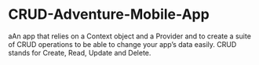 # CRUD-Adventure-Mobile-App
aAn app that relies on a Context object and a Provider and to create a suite of CRUD operations to be able to change your app’s data easily. CRUD stands for Create, Read, Update and Delete.
